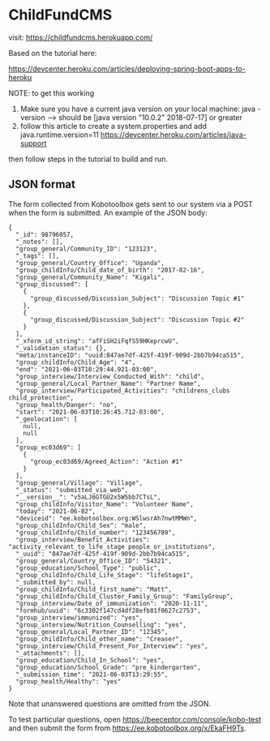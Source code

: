# ChildFundCMS

visit: https://childfundcms.herokuapp.com/

Based on the tutorial here: 

https://devcenter.heroku.com/articles/deploying-spring-boot-apps-to-heroku

NOTE: to get this working 
1.  Make sure you have a current java version on your local machine:
java -version  --> should be [java version "10.0.2" 2018-07-17] or greater
2.  follow this article to create a system.properties and add java.runtime.version=11
https://devcenter.heroku.com/articles/java-support

then follow steps in the tutorial to build and run. 

## JSON format

The form collected from Kobotoolbox gets sent to our system via a POST when the form is submitted. An example of the JSON body:

```
{
  "_id": 98796057,
  "_notes": [],
  "group_general/Community_ID": "123123",
  "_tags": [],
  "group_general/Country_Office": "Uganda",
  "group_childInfo/Child_date_of_birth": "2017-02-16",
  "group_general/Community_Name": "Kigali",
  "group_discussed": [
    {
      "group_discussed/Discussion_Subject": "Discussion Topic #1"
    },
    {
      "group_discussed/Discussion_Subject": "Discussion Topic #2"
    }
  ],
  "_xform_id_string": "afFiSH2iFqfS59HKeprcwU",
  "_validation_status": {},
  "meta/instanceID": "uuid:847ae7df-425f-419f-909d-2bb7b94ca515",
  "group_childInfo/Child_Age": "4",
  "end": "2021-06-03T10:29:44.921-03:00",
  "group_interview/Interview_Conducted_With": "child",
  "group_general/Local_Partner_Name": "Partner Name",
  "group_interview/Participated_Activities": "childrens_clubs child_protection",
  "group_health/Danger": "no",
  "start": "2021-06-03T10:26:45.712-03:00",
  "_geolocation": [
    null,
    null
  ],
  "group_ec03d69": [
    {
      "group_ec03d69/Agreed_Action": "Action #1"
    }
  ],
  "group_general/Village": "Village",
  "_status": "submitted_via_web",
  "__version__": "v5aLJ6GTGU2x5W5bb7CTsL",
  "group_childInfo/Visitor_Name": "Volunteer Name",
  "today": "2021-06-02",
  "deviceid": "ee.kobotoolbox.org:WSlwsrAh7nwtMMWn",
  "group_childInfo/Child_Sex": "male",
  "group_childInfo/Child_number": "123456789",
  "group_interview/Benefit_Activities": "activity_relevant_to_life_stage people_or_institutions",
  "_uuid": "847ae7df-425f-419f-909d-2bb7b94ca515",
  "group_general/Country_Office_ID": "54321",
  "group_education/School_Type": "public",
  "group_childInfo/Child_Life_Stage": "lifeStage1",
  "_submitted_by": null,
  "group_childInfo/Child_first_name": "Matt",
  "group_childInfo/Child_Cluster_Family_Group": "FamilyGroup",
  "group_interview/Date_of_immunization": "2020-11-11",
  "formhub/uuid": "6c3302f147cd4df28efb81f0627c2753",
  "group_interview/immunized": "yes",
  "group_interview/Nutrition_Counselling": "yes",
  "group_general/Local_Partner_ID": "12345",
  "group_childInfo/Child_other_name": "Creaser",
  "group_interview/Child_Present_For_Interview": "yes",
  "_attachments": [],
  "group_education/Child_In_School": "yes",
  "group_education/School_Grade": "pre_kindergarten",
  "_submission_time": "2021-06-03T13:29:55",
  "group_health/Healthy": "yes"
}
```

Note that unanswered questions are omitted from the JSON.

To test particular questions, open https://beeceptor.com/console/kobo-test and then submit the form from https://ee.kobotoolbox.org/x/EkaFH9Ts.
